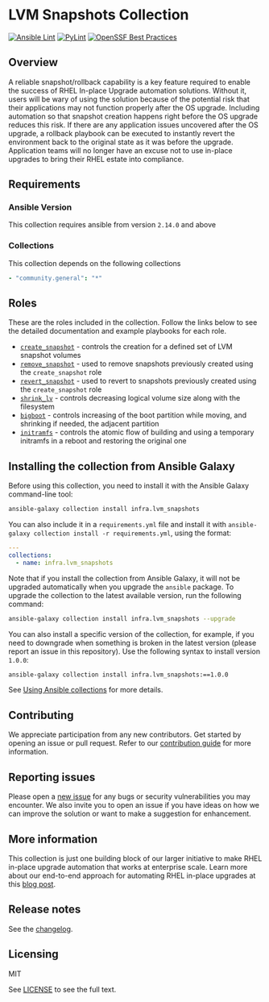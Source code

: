 # LVM Snapshots Collection

[![Ansible Lint](https://github.com/redhat-cop/infra.lvm_snapshots/workflows/Ansible%20Lint/badge.svg?event=push)](https://github.com/redhat-cop/infra.lvm_snapshots/actions) [![PyLint](https://github.com/redhat-cop/infra.lvm_snapshots/workflows/PyLint/badge.svg?event=push)](https://github.com/redhat-cop/infra.lvm_snapshots/actions) [![OpenSSF Best Practices](https://www.bestpractices.dev/projects/8141/badge)](https://www.bestpractices.dev/projects/8141)

## Overview

A reliable snapshot/rollback capability is a key feature required to enable the success of RHEL In-place Upgrade automation solutions. Without it, users will be wary of using the solution because of the potential risk that their applications may not function properly after the OS upgrade. Including automation so that snapshot creation happens right before the OS upgrade reduces this risk. If there are any application issues uncovered after the OS upgrade, a rollback playbook can be executed to instantly revert the environment back to the original state as it was before the upgrade. Application teams will no longer have an excuse not to use in-place upgrades to bring their RHEL estate into compliance.

## Requirements

### Ansible Version

This collection requires ansible from version `2.14.0` and above

### Collections

This collection depends on the following collections

```yaml
- "community.general": "*"
```

## Roles

These are the roles included in the collection. Follow the links below to see the detailed documentation and example playbooks for each role.

- [`create_snapshot`](./roles/create_snapshot/) - controls the creation for a defined set of LVM snapshot volumes
- [`remove_snapshot`](./roles/remove_snapshot/) - used to remove snapshots previously created using the `create_snapshot` role
- [`revert_snapshot`](./roles/revert_snapshot/) - used to revert to snapshots previously created using the `create_snapshot` role
- [`shrink_lv`](./roles/shrink_lv/) - controls decreasing logical volume size along with the filesystem
- [`bigboot`](./roles/bigboot/) - controls increasing of the boot partition while moving, and shrinking if needed, the adjacent partition
- [`initramfs`](./roles/initramfs/) - controls the atomic flow of building and using a temporary initramfs in a reboot and restoring the original one

## Installing the collection from Ansible Galaxy

Before using this collection, you need to install it with the Ansible Galaxy command-line tool:

```bash
ansible-galaxy collection install infra.lvm_snapshots
```

You can also include it in a `requirements.yml` file and install it with `ansible-galaxy collection install -r requirements.yml`, using the format:

```yaml
---
collections:
  - name: infra.lvm_snapshots
```

Note that if you install the collection from Ansible Galaxy, it will not be upgraded automatically when you upgrade the `ansible` package. To upgrade the collection to the latest available version, run the following command:

```bash
ansible-galaxy collection install infra.lvm_snapshots --upgrade
```

You can also install a specific version of the collection, for example, if you need to downgrade when something is broken in the latest version (please report an issue in this repository). Use the following syntax to install version `1.0.0`:

```bash
ansible-galaxy collection install infra.lvm_snapshots:==1.0.0
```

See [Using Ansible collections](https://docs.ansible.com/ansible/devel/user_guide/collections_using.html) for more details.

## Contributing

We appreciate participation from any new contributors. Get started by opening an issue or pull request. Refer to our [contribution guide](CONTRIBUTING.md) for more information.

## Reporting issues

Please open a [new issue](https://github.com/redhat-cop/infra.lvm_snapshots/issues/new/choose) for any bugs or security vulnerabilities you may encounter. We also invite you to open an issue if you have ideas on how we can improve the solution or want to make a suggestion for enhancement.

## More information

This collection is just one building block of our larger initiative to make RHEL in-place upgrade automation that works at enterprise scale. Learn more about our end-to-end approach for automating RHEL in-place upgrades at this [blog post](https://red.ht/bobblog).

## Release notes

See the [changelog](https://github.com/redhat-cop/infra.lvm_snapshots/tree/main/CHANGELOG.rst).

## Licensing

MIT

See [LICENSE](LICENSE) to see the full text.
